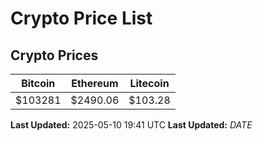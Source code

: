 # Crypto Price List

## Crypto Prices
| Bitcoin | Ethereum | Litecoin |
| ------- | -------- | -------- |
| $103281 | $2490.06 | $103.28 |
**Last Updated:** 2025-05-10 19:41 UTC
**Last Updated:** $DATE$
